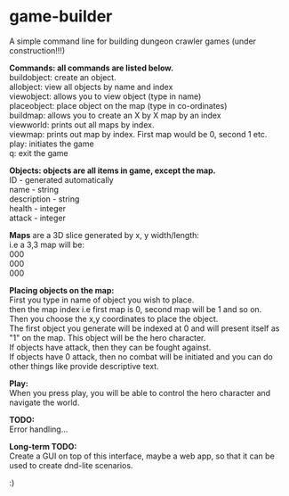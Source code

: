 # game-builder
A simple command line for building dungeon crawler games (under construction!!!)

<b>Commands: all commands are listed below.</b><br/>
buildobject: create an object.<br/>
allobject: view all objects by name and index<br/>
viewobject: allows you to view object (type in name)<br/>
placeobject: place object on the map (type in co-ordinates)<br/>
buildmap: allows you to create an X by X map by an index<br/>
viewworld: prints out all maps by index.<br/>
viewmap: prints out map by index. First map would be 0, second 1 etc.<br/>
play: initiates the game<br/>
q: exit the game<br/>

<b>Objects: objects are all items in game, except the map.</b><br/> 
ID - generated automatically<br/>
name - string<br/>
description - string<br/>
health - integer<br/>
attack - integer<br/>

<b>Maps</b> are a 3D slice generated by x, y width/length:<br/>
i.e a 3,3 map will be:<br/>
000<br/>
000<br/>
000<br/>

<b>Placing objects on the map:</b><br/>
First you type in name of object you wish to place.<br/>
then the map index i.e first map is 0, second map will be 1 and so on.<br/>
Then you choose the x,y coordinates to place the object.<br/>
The first object you generate will be indexed at 0 and will present itself as "1" on the map. This object will be the hero character.<br/>
If objects have attack, then they can be fought against.<br/>
If objects have 0 attack, then no combat will be initiated and you can do other things like provide descriptive text.<br/>

<b>Play:</b><br/>
When you press play, you will be able to control the hero character and navigate the world.<br/>

<b>TODO:</b><br/>
Error handling...<br/>

<b>Long-term TODO:</b><br/>
Create a GUI on top of this interface, maybe a web app, so that it can be used to create dnd-lite scenarios.<br/>

:)<br/>





